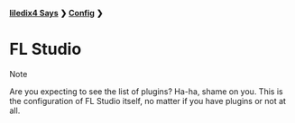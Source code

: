 **[liledix4 Says](../../README.md) ❯ [Config](../README.md) ❯**

# FL Studio

> [!NOTE]
>
> Are you expecting to see the list of plugins? Ha-ha, shame on you. This is the configuration of FL Studio itself, no matter if you have plugins or not at all.